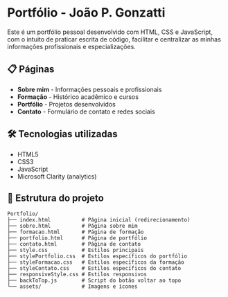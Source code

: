 # Portfólio - João P. Gonzatti

Este é um portfólio pessoal desenvolvido com HTML, CSS e JavaScript, com o intuito de praticar escrita de código, facilitar e centralizar as minhas informações profissionais e especializações.

## 📋 Páginas

- **Sobre mim** - Informações pessoais e profissionais
- **Formação** - Histórico acadêmico e cursos
- **Portfólio** - Projetos desenvolvidos
- **Contato** - Formulário de contato e redes sociais

## 🛠️ Tecnologias utilizadas

- HTML5
- CSS3
- JavaScript
- Microsoft Clarity (analytics)

## 📁 Estrutura do projeto

```
Portfolio/
├── index.html          # Página inicial (redirecionamento)
├── sobre.html          # Página sobre mim
├── formacao.html       # Página de formação
├── portfolio.html      # Página de portfólio
├── contato.html        # Página de contato
├── style.css           # Estilos principais
├── stylePortfolio.css  # Estilos específicos do portfólio
├── styleFormacao.css   # Estilos específicos da formação
├── styleContato.css    # Estilos específicos do contato
├── responsiveStyle.css # Estilos responsivos
├── backToTop.js        # Script do botão voltar ao topo
└── assets/             # Imagens e ícones
```